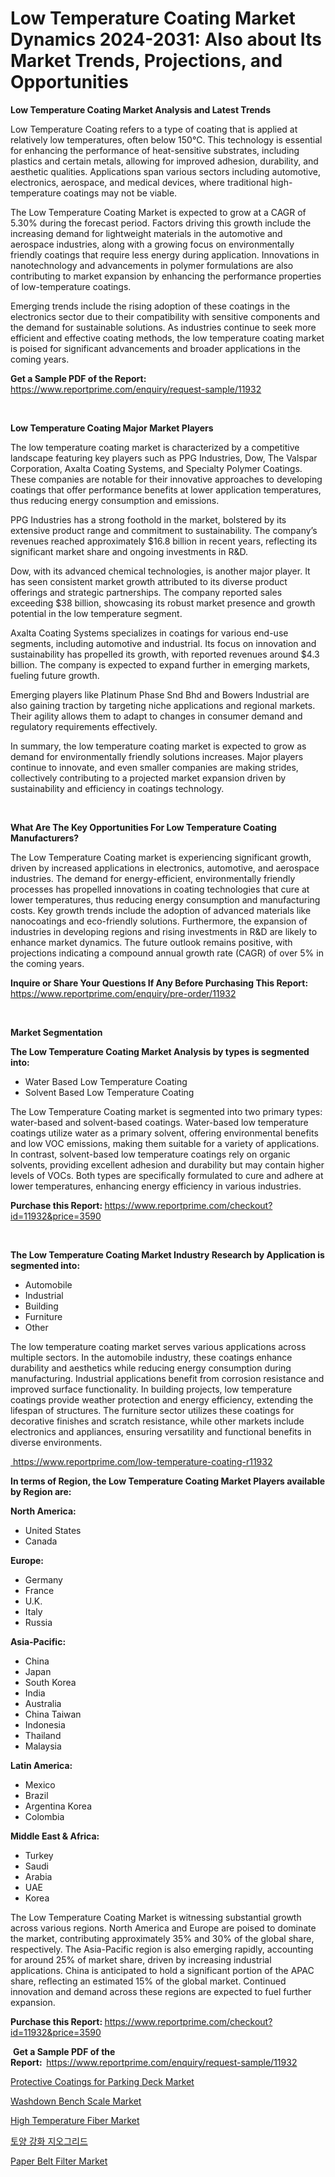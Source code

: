 <p><h1>Low Temperature Coating Market Dynamics 2024-2031: Also about Its Market Trends, Projections, and Opportunities</h1></p><p><strong>Low Temperature Coating Market Analysis and Latest Trends</strong></p>
<p><p>Low Temperature Coating refers to a type of coating that is applied at relatively low temperatures, often below 150°C. This technology is essential for enhancing the performance of heat-sensitive substrates, including plastics and certain metals, allowing for improved adhesion, durability, and aesthetic qualities. Applications span various sectors including automotive, electronics, aerospace, and medical devices, where traditional high-temperature coatings may not be viable.</p><p>The Low Temperature Coating Market is expected to grow at a CAGR of 5.30% during the forecast period. Factors driving this growth include the increasing demand for lightweight materials in the automotive and aerospace industries, along with a growing focus on environmentally friendly coatings that require less energy during application. Innovations in nanotechnology and advancements in polymer formulations are also contributing to market expansion by enhancing the performance properties of low-temperature coatings.</p><p>Emerging trends include the rising adoption of these coatings in the electronics sector due to their compatibility with sensitive components and the demand for sustainable solutions. As industries continue to seek more efficient and effective coating methods, the low temperature coating market is poised for significant advancements and broader applications in the coming years.</p></p>
<p><strong>Get a Sample PDF of the Report:&nbsp;</strong> <a href="https://www.reportprime.com/enquiry/request-sample/11932">https://www.reportprime.com/enquiry/request-sample/11932</a></p>
<p>&nbsp;</p>
<p><strong>Low Temperature Coating Major Market Players</strong></p>
<p><p>The low temperature coating market is characterized by a competitive landscape featuring key players such as PPG Industries, Dow, The Valspar Corporation, Axalta Coating Systems, and Specialty Polymer Coatings. These companies are notable for their innovative approaches to developing coatings that offer performance benefits at lower application temperatures, thus reducing energy consumption and emissions.</p><p>PPG Industries has a strong foothold in the market, bolstered by its extensive product range and commitment to sustainability. The company’s revenues reached approximately $16.8 billion in recent years, reflecting its significant market share and ongoing investments in R&D.</p><p>Dow, with its advanced chemical technologies, is another major player. It has seen consistent market growth attributed to its diverse product offerings and strategic partnerships. The company reported sales exceeding $38 billion, showcasing its robust market presence and growth potential in the low temperature segment.</p><p>Axalta Coating Systems specializes in coatings for various end-use segments, including automotive and industrial. Its focus on innovation and sustainability has propelled its growth, with reported revenues around $4.3 billion. The company is expected to expand further in emerging markets, fueling future growth.</p><p>Emerging players like Platinum Phase Snd Bhd and Bowers Industrial are also gaining traction by targeting niche applications and regional markets. Their agility allows them to adapt to changes in consumer demand and regulatory requirements effectively.</p><p>In summary, the low temperature coating market is expected to grow as demand for environmentally friendly solutions increases. Major players continue to innovate, and even smaller companies are making strides, collectively contributing to a projected market expansion driven by sustainability and efficiency in coatings technology.</p></p>
<p>&nbsp;</p>
<p><strong>What Are The Key Opportunities For Low Temperature Coating Manufacturers?</strong></p>
<p><p>The Low Temperature Coating market is experiencing significant growth, driven by increased applications in electronics, automotive, and aerospace industries. The demand for energy-efficient, environmentally friendly processes has propelled innovations in coating technologies that cure at lower temperatures, thus reducing energy consumption and manufacturing costs. Key growth trends include the adoption of advanced materials like nanocoatings and eco-friendly solutions. Furthermore, the expansion of industries in developing regions and rising investments in R&D are likely to enhance market dynamics. The future outlook remains positive, with projections indicating a compound annual growth rate (CAGR) of over 5% in the coming years.</p></p>
<p><strong>Inquire or Share Your Questions If Any Before Purchasing This Report:</strong> <a href="https://www.reportprime.com/enquiry/pre-order/11932">https://www.reportprime.com/enquiry/pre-order/11932</a></p>
<p>&nbsp;</p>
<p><strong>Market Segmentation</strong></p>
<p><strong>The Low Temperature Coating Market Analysis by types is segmented into:</strong></p>
<p><ul><li>Water Based Low Temperature Coating</li><li>Solvent Based Low Temperature Coating</li></ul></p>
<p><p>The Low Temperature Coating market is segmented into two primary types: water-based and solvent-based coatings. Water-based low temperature coatings utilize water as a primary solvent, offering environmental benefits and low VOC emissions, making them suitable for a variety of applications. In contrast, solvent-based low temperature coatings rely on organic solvents, providing excellent adhesion and durability but may contain higher levels of VOCs. Both types are specifically formulated to cure and adhere at lower temperatures, enhancing energy efficiency in various industries.</p></p>
<p><strong>Purchase this Report:&nbsp;</strong><a href="https://www.reportprime.com/checkout?id=11932&price=3590">https://www.reportprime.com/checkout?id=11932&price=3590</a></p>
<p>&nbsp;</p>
<p><strong>The Low Temperature Coating Market Industry Research by Application is segmented into:</strong></p>
<p><ul><li>Automobile</li><li>Industrial</li><li>Building</li><li>Furniture</li><li>Other</li></ul></p>
<p><p>The low temperature coating market serves various applications across multiple sectors. In the automobile industry, these coatings enhance durability and aesthetics while reducing energy consumption during manufacturing. Industrial applications benefit from corrosion resistance and improved surface functionality. In building projects, low temperature coatings provide weather protection and energy efficiency, extending the lifespan of structures. The furniture sector utilizes these coatings for decorative finishes and scratch resistance, while other markets include electronics and appliances, ensuring versatility and functional benefits in diverse environments.</p></p>
<p><a href="https://www.reportprime.com/low-temperature-coating-r11932">&nbsp;https://www.reportprime.com/low-temperature-coating-r11932</a></p>
<p><strong>In terms of Region, the Low Temperature Coating Market Players available by Region are:</strong></p>
<p>
    <p> <strong> North America: </strong>
        <ul>
            <li>United States</li>
            <li>Canada</li>
        </ul>
        </p> 
    <p> <strong> Europe: </strong>
        <ul>
            <li>Germany</li>
            <li>France</li>
            <li>U.K.</li>
            <li>Italy</li>
            <li>Russia</li>
        </ul>
        </p> 
    <p> <strong> Asia-Pacific: </strong>
        <ul>
            <li>China</li>
            <li>Japan</li>
            <li>South Korea</li>
            <li>India</li>
            <li>Australia</li>
            <li>China Taiwan</li>
            <li>Indonesia</li>
            <li>Thailand</li>
            <li>Malaysia</li>
        </ul>
        </p> 
    <p> <strong> Latin America: </strong>
        <ul>
            <li>Mexico</li>
            <li>Brazil</li>
            <li>Argentina Korea</li>
            <li>Colombia</li>
        </ul>
        </p> 
    <p> <strong> Middle East & Africa: </strong>
        <ul>
            <li>Turkey</li>
            <li>Saudi</li>
            <li>Arabia</li>
            <li>UAE</li>
            <li>Korea</li>
        </ul>
    </p>
    </p>
<p><p>The Low Temperature Coating Market is witnessing substantial growth across various regions. North America and Europe are poised to dominate the market, contributing approximately 35% and 30% of the global share, respectively. The Asia-Pacific region is also emerging rapidly, accounting for around 25% of market share, driven by increasing industrial applications. China is anticipated to hold a significant portion of the APAC share, reflecting an estimated 15% of the global market. Continued innovation and demand across these regions are expected to fuel further expansion.</p></p>
<p><strong>Purchase this Report: </strong><a href="https://www.reportprime.com/checkout?id=11932&price=3590">https://www.reportprime.com/checkout?id=11932&price=3590</a></p>
<p>&nbsp;<strong>Get a Sample PDF of the Report:&nbsp;&nbsp;</strong><a href="https://www.reportprime.com/enquiry/request-sample/11932">https://www.reportprime.com/enquiry/request-sample/11932</a></p>
<p><strong></strong></p>
<p><p><a href="https://issuu.com/reportprime-2/docs/protective-coatings-for-parking-dec_8e787a53a3621d">Protective Coatings for Parking Deck Market</a></p><p><a href="https://medium.com/@cyb3rpunksai/washdown-bench-scale-market-share-size-trends-industry-analysis-report-by-application-food-87e70f6b592c">Washdown Bench Scale Market</a></p><p><a href="https://github.com/rahu1506/Market-Research-Report-List-5/blob/main/high-temperature-fiber-market.md">High Temperature Fiber Market</a></p><p><a href="https://medium.com/@marielesch2023/%EA%B8%80%EB%A1%9C%EB%B2%8C-%ED%86%A0%EC%96%91-%EB%B3%B4%EA%B0%95-%EC%A7%80%EC%98%A4%EA%B7%B8%EB%A6%AC%EB%93%9C-%EC%8B%9C%EC%9E%A5-%EB%8F%99%ED%96%A5-%EB%B0%8F-%ED%98%81%EC%8B%A0-%EB%AF%B8%EB%9E%98-%EC%A7%80%ED%96%A5%EC%A0%81-%EB%B6%84%EC%84%9D-2024-2031-532ddac136b5">토양 강화 지오그리드</a></p><p><a href="https://medium.com/@cyb3rpunksai/global-paper-belt-filter-market-size-is-expected-to-experience-a-cagr-of-8-5-f29166134212">Paper Belt Filter Market</a></p></p>